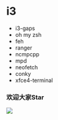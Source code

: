 # i3
- i3-gaps
- oh my zsh
- feh
- ranger
- ncmpcpp
- mpd
- neofetch
- conky
- xfce4-terminal

### 欢迎大家Star

![](/Selection_004.png)
